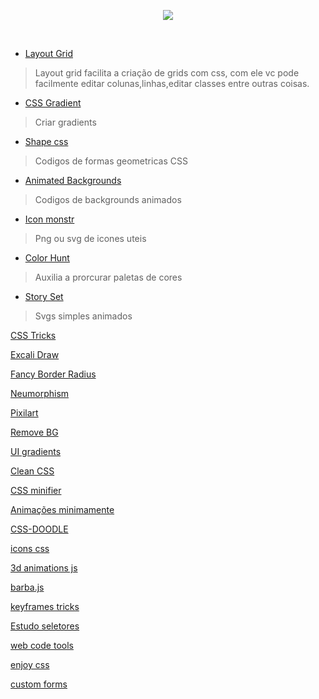 <p align="center">
  <img src="https://user-images.githubusercontent.com/108293131/198916235-df36a8b6-38bb-4b88-a15c-deb5085ea4ca.png" />
</p>
<br/>

- [Layout Grid](https://grid.layoutit.com/)<br/>

> <p>Layout grid facilita a criação de grids com css, com ele vc pode facilmente editar colunas,linhas,editar classes entre outras coisas.</p>

- [CSS Gradient](https://cssgradient.io/)<br/>
  
> <p>Criar gradients</p>

- [Shape css](https://css-tricks.com/the-shapes-of-css/)

> <p>Codigos de formas geometricas CSS</p>

- [Animated Backgrounds](https://animatedbackgrounds.me/#mm)

> <p>Codigos de backgrounds animados</p>

- [Icon monstr](https://iconmonstr.com/)

> <p>Png ou svg de icones uteis</p>

- [Color Hunt](https://colorhunt.co/)<br/>

> <p>Auxilia a prorcurar paletas de cores</p>

- [Story Set](https://storyset.com/)<br/>

> <p>Svgs simples animados</p>







[CSS Tricks](https://css-tricks.com/)<br/>

[Excali Draw](https://excalidraw.com/)<br/>

[Fancy Border Radius](https://9elements.github.io/fancy-border-radius/)<br/>

[Neumorphism](https://neumorphism.io/)<br/>

[Pixilart](https://www.pixilart.com/)<br/>

[Remove BG](https://www.remove.bg/)<br/>

[UI gradients](https://uigradients.com/)<br/>

[Clean CSS](https://www.cleancss.com/css-beautify/)<br/>

[CSS minifier](https://www.toptal.com/developers/cssminifier)<br/>

[Animações minimamente](https://www.minimamente.com/project/magic/)<br/>

[CSS-DOODLE](https://css-doodle.com/)

[icons css](https://css.gg/app)

[3d animations js](https://threejs.org/)

[barba.js](https://barba.js.org/)

[keyframes tricks](https://keyframes.app/animate)

[Estudo seletores](https://flukeout.github.io/#)

[web code tools](https://webcode.tools/)

[enjoy css](https://enjoycss.com/)

[custom forms](https://bennettfeely.com/clippy/)
